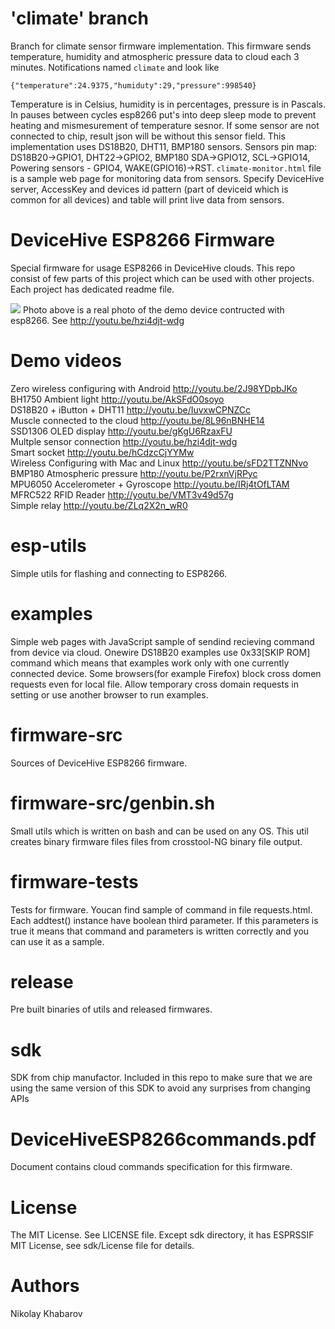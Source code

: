# 'climate' branch
Branch for climate sensor firmware implementation. This firmware sends
temperature, humidity and atmospheric pressure data to cloud each 3 minutes.
Notifications named `climate` and look like
```
{"temperature":24.9375,"humiduty":29,"pressure":998540}
```
Temperature is in Celsius, humidity is in percentages, pressure is in Pascals.
In pauses between cycles esp8266 put's into deep sleep mode to prevent heating
and mismesurement of temperature sesnor. If some sensor are not connected to
chip, result json will be without this sensor field. This implementation uses
DS18B20, DHT11, BMP180 sensors. Sensors pin map: DS18B20->GPIO1, DHT22->GPIO2,
BMP180 SDA->GPIO12, SCL->GPIO14, Powering sensors - GPIO4, WAKE(GPIO16)->RST.
`climate-monitor.html` file is a sample web page for monitoring data from
sensors. Specify DeviceHive server, AccessKey and devices id pattern (part of
deviceid which is common for all devices) and table will print live data from
sensors.

# DeviceHive ESP8266 Firmware
Special firmware for usage ESP8266 in DeviceHive clouds.
This repo consist of few parts of this project which can be used with
other projects. Each project has dedicated readme file.

![](demo-device.jpg?raw=true)
Photo above is a real photo of the demo device contructed with esp8266. See
http://youtu.be/hzi4djt-wdg

# Demo videos
Zero wireless configuring with Android http://youtu.be/2J98YDpbJKo  
BH1750 Ambient light http://youtu.be/AkSFdO0soyo  
DS18B20 + iButton + DHT11 http://youtu.be/IuvxwCPNZCc  
Muscle connected to the cloud http://youtu.be/8L96nBNHE14  
SSD1306 OLED display http://youtu.be/gKgU6RzaxFU  
Multple sensor connection http://youtu.be/hzi4djt-wdg  
Smart socket http://youtu.be/hCdzcCjYYMw  
Wireless Configuring with Mac and Linux http://youtu.be/sFD2TTZNNvo  
BMP180 Atmospheric pressure http://youtu.be/P2rxnVjRPyc  
MPU6050 Accelerometer + Gyroscope http://youtu.be/IRj4tOfLTAM  
MFRC522 RFID Reader http://youtu.be/VMT3v49d57g  
Simple relay http://youtu.be/ZLq2X2n_wR0  

# esp-utils
Simple utils for flashing and connecting to ESP8266.

# examples
Simple web pages with JavaScript sample of sendind recieving command
from device via cloud. Onewire DS18B20 examples use 0x33[SKIP ROM] command
which means that examples work only with one currently connected device. Some
browsers(for example Firefox) block cross domen requests even for local file.
Allow temporary cross domain requests in setting or use another browser to run
examples.

# firmware-src
Sources of DeviceHive ESP8266 firmware.

# firmware-src/genbin.sh
Small utils which is written on bash and can be used on any OS. This util
creates binary firmware files files from crosstool-NG binary file output.

# firmware-tests
Tests for firmware. Youcan find sample of command in file requests.html. Each
addtest() instance have boolean third parameter. If this parameters is true it
means that command and parameters is written correctly and you can use it as
a sample.

# release
Pre built binaries of utils and released firmwares.

# sdk
SDK from chip manufactor. Included in this repo to make sure that we are
using the same version of this SDK to avoid any surprises from changing APIs

# DeviceHiveESP8266commands.pdf
Document contains cloud commands specification for this firmware.

# License
The MIT License. See LICENSE file. Except sdk directory, it has ESPRSSIF MIT 
License, see sdk/License file for details.

# Authors
Nikolay Khabarov
